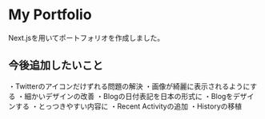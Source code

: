 # My Portfolio
Next.jsを用いてポートフォリオを作成しました。

## 今後追加したいこと
・Twitterのアイコンだけずれる問題の解決
・画像が綺麗に表示されるようにする
・細かいデザインの改善
・Blogの日付表記を日本の形式に
・Blogをデザインする
・とっつきやすい内容に
・Recent Activityの追加
・Historyの移植